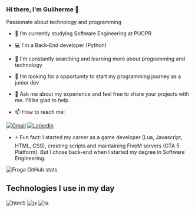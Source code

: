 ### Hi there, I'm Guilherme 👋

Passionate about technology and programming

- 🔭 I’m currently studying Software Engineering at PUCPR
- 💻 I'm a Back-End developer (Python)
- 🌱 I'm constantly searching and learning more about programming and technology
- 🤔 I’m looking for a opportunity to start my programming journey as a junior dev

- 💬 Ask me about my experience and feel free to share your projects with me. I'll be glad to help.
- 📫 How to reach me: 

[![Gmail](https://img.shields.io/badge/Gmail-D14836?style=for-the-badge&logo=gmail&logoColor=white&url=https://sujeitoprogramador.com/)](mailto:guilherme20051211@gmail.com)
[![Linkedin](https://img.shields.io/badge/LinkedIn-0077B5?style=for-the-badge&logo=linkedin&logoColor=whitee&url=https://www.linkedin.com/in/guilherme-cheutchuk-22b7122ba/)](https://www.linkedin.com/in/guilherme-cheutchuk-22b7122ba/)
- ⚡ Fun fact: I started my career as a game developer (Lua, Javascript, HTML, CSS), creating scripts and maintaining FiveM servers (GTA 5 Platform). But I chose back-end when I started my degree in Software Engineering.

![Fraga GitHub stats](https://github-readme-stats.vercel.app/api?username=gksz01&show_icons=true&theme=dracula&count_private=true)

## Technologies I use in my day
<div style="display: inline_block">
  <img align="center" alt="html5" src="https://img.shields.io/badge/Python-3776AB?style=for-the-badge&logo=python&logoColor=white" />
  <img align="center" alt="js" src="https://img.shields.io/badge/Flask-000000?style=for-the-badge&logo=flask&logoColor=white" />
  <img align="center" alt="ts" src="https://img.shields.io/badge/MySQL-00000F?style=for-the-badge&logo=mysql&logoColor=white" />
</div><br/>